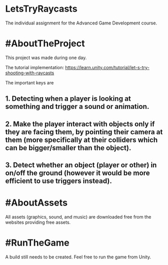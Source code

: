 # LetsTryRaycasts
The individual assignment for the Advanced Game Development course.

# #AboutTheProject
This project was made during one day.

The tutorial implementation: https://learn.unity.com/tutorial/let-s-try-shooting-with-raycasts

The important keys are

## 1. Detecting when a player is looking at something and trigger a sound or animation.

## 2. Make the player interact with objects only if they are facing them, by pointing their camera at them (more specifically at their colliders which can be bigger/smaller than the object).

## 3. Detect whether an object (player or other) in on/off the ground (however it would be more efficient to use triggers instead).

# #AboutAssets

All assets (graphics, sound, and music) are downloaded free from the websites providing free assets. 

# #RunTheGame
A build still needs to be created.
Feel free to run the game from Unity.

